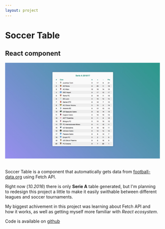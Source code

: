 ```yaml
---
layout: project
---
```



<h1 class="title">Soccer Table</h1>

<h2 class="title">React component</h2>

<div class="project-portfolio-image-post">
  <a href="https://github.com/renopeno/soccer-tables">
    <img src="/img/portfolio/soccer-table.png" alt="" />
  </a>
</div>
<br>

Soccer Table is a component that automatically gets data from [football-data.org](http://http://football-data.org/) using Fetch API.

Right now (_10.2016_) there is only **Serie A** table generated, but I'm planning to redesign this project a little to make it easily swithable between different leagues and soccer tournaments.

My biggest achivement in this project was learning about Fetch API and how it works, as well as getting myself more familiar with _React ecosystem_.

Code is available on  [github](https://github.com/renopeno/soccer-tables)
